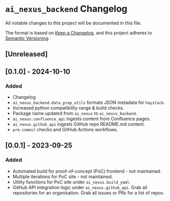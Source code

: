 # `ai_nexus_backend` Changelog

All notable changes to this project will be documented in this file.

The format is based on [Keep a Changelog](https://keepachangelog.com/en/1.1.0/),
and this project adheres to [Semantic Versioning](https://semver.org/spec/v2.0.0.html).

## [Unreleased]

## [0.1.0] - 2024-10-10

### Added

- Changelog
- `ai_nexus_backend.data_prep_utils` formats JSON metadata for `haystack`.
- Increased python compatibility range & build checks.
- Package name updated from `ai_nexus` to `ai_nexus_backend`.
- `ai_nexus.confluence_api` ingests content from Confluence pages.
- `ai_nexus.github_api` ingests GitHub repo README.md content.
- `pre-commit` checks and GitHub Actions workflows.

## [0.0.1] - 2023-09-25

### Added

- Automated build for proof-of-concept (PoC) frontend - not maintained.
- Multiple iterations for PoC site - not maintained.
- Utility functions for PoC site under `ai_nexus.build_yaml`.
- GitHub API integration logic under `ai_nexus.github_api`. Grab all
repositories for an organisation. Grab all issues or PRs for a list of
repos.
